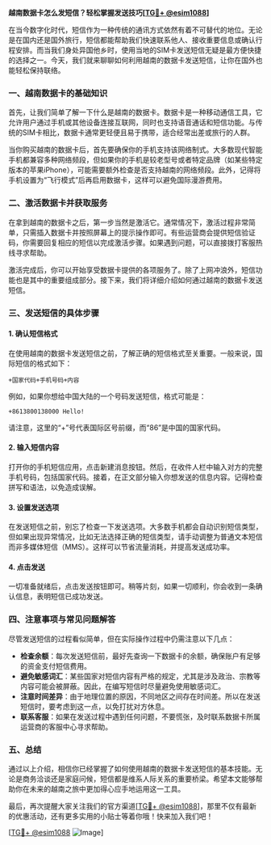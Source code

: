 **越南数据卡怎么发短信？轻松掌握发送技巧[[TG💪+ @esim1088](https://t.me/s/esim1088)]**

在当今数字化时代，短信作为一种传统的通讯方式依然有着不可替代的地位。无论是在国内还是国外旅行，短信都能帮助我们快速联系他人、接收重要信息或确认行程安排。而当我们身处异国他乡时，使用当地的SIM卡发送短信无疑是最方便快捷的选择之一。今天，我们就来聊聊如何利用越南的数据卡发送短信，让你在国外也能轻松保持联络。

### **一、越南数据卡的基础知识**

首先，让我们简单了解一下什么是越南的数据卡。数据卡是一种移动通信工具，它允许用户通过手机或其他设备连接互联网，同时也支持语音通话和短信功能。与传统的SIM卡相比，数据卡通常更轻便且易于携带，适合经常出差或旅行的人群。

当你购买越南的数据卡后，首先要确保你的手机支持该网络制式。大多数现代智能手机都兼容多种网络频段，但如果你的手机是较老型号或者特定品牌（如某些特定版本的苹果iPhone），可能需要额外检查是否支持越南的网络频段。此外，记得将手机设置为“飞行模式”后再启用数据卡，这样可以避免国际漫游费用。

### **二、激活数据卡并获取服务**

在拿到越南的数据卡之后，第一步当然是激活它。通常情况下，激活过程非常简单，只需插入数据卡并按照屏幕上的提示操作即可。有些运营商会提供短信验证码，你需要回复相应的短信以完成激活步骤。如果遇到问题，可以直接拨打客服热线寻求帮助。

激活完成后，你可以开始享受数据卡提供的各项服务了。除了上网冲浪外，短信功能也是其中的重要组成部分。接下来，我们将详细介绍如何通过越南的数据卡发送短信。

### **三、发送短信的具体步骤**

#### **1. 确认短信格式**
在使用越南的数据卡发送短信之前，了解正确的短信格式至关重要。一般来说，国际短信的格式如下：
```
+国家代码+手机号码+内容
```
例如，如果你想给中国大陆的一个号码发送短信，格式可能是：
```
+8613800138000 Hello!
```
请注意，这里的“+”号代表国际区号前缀，而“86”是中国的国家代码。

#### **2. 输入短信内容**
打开你的手机短信应用，点击新建消息按钮。然后，在收件人栏中输入对方的完整手机号码，包括国家代码。接着，在正文部分输入你想发送的信息内容。记得检查拼写和语法，以免造成误解。

#### **3. 设置发送选项**
在发送短信之前，别忘了检查一下发送选项。大多数手机都会自动识别短信类型，但如果出现异常情况，比如无法选择正确的短信类型，请手动调整为普通文本短信而非多媒体短信（MMS）。这样可以节省流量消耗，并提高发送成功率。

#### **4. 点击发送**
一切准备就绪后，点击发送按钮即可。稍等片刻，如果一切顺利，你会收到一条确认信息，表明短信已成功发送。

### **四、注意事项与常见问题解答**

尽管发送短信的过程看似简单，但在实际操作过程中仍需注意以下几点：

- **检查余额**：每次发送短信前，最好先查询一下数据卡的余额，确保账户有足够的资金支付短信费用。
- **避免敏感词汇**：某些国家对短信内容有严格的规定，尤其是涉及政治、宗教等内容可能会被屏蔽。因此，在编写短信时尽量避免使用敏感词汇。
- **注意时间差异**：由于地理位置的原因，不同地区之间存在时间差。所以在发送短信时，要考虑到这一点，以免打扰对方休息。
- **联系客服**：如果在发送过程中遇到任何问题，不要慌张，及时联系数据卡所属运营商的客服中心寻求帮助。

### **五、总结**

通过以上介绍，相信你已经掌握了如何使用越南的数据卡发送短信的基本技能。无论是商务洽谈还是家庭问候，短信都是维系人际关系的重要桥梁。希望本文能够帮助你在未来的越南之旅中更加得心应手地运用这一工具。

最后，再次提醒大家关注我们的官方渠道[[TG💪+ @esim1088](https://t.me/s/esim1088)]，那里不仅有最新的优惠活动，还有更多实用的小贴士等着你哦！快来加入我们吧！

[[TG💪+ @esim1088](https://t.me/s/esim1088) ![Image](https://i.postimg.cc/4NQfJmqS/Snipaste-2025-05-13-00-14-12.png)]